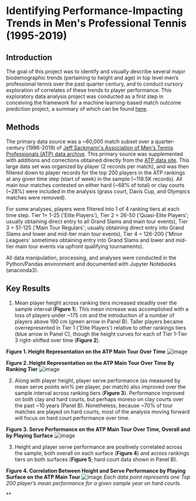# Identifying Performance-Impacting Trends in Men's Professional Tennis (1995-2019)
## Introduction
The goal of this project was to identify and visually describe several major biodemographic trends (pertaining to height and age) in top level men’s professional tennis over the past quarter century, and to conduct cursory exploration of correlates of these trends to player performance. This exploratory data analysis project was conducted as a first step in conceiving the framework for a machine learning-based match outcome prediction project, a summary of which can be found [here](https://github.com/ursus-maritimus-714/Mens-Tennis-Prediction#readme).

## Methods
The primary data source was a ~60,000 match subset over a quarter-century (1996-2019) of [Jeff Sackmann's Association of Men's Tennis Professionals (ATP) data archive](https://github.com/JeffSackmann/tennis_atp). This primary source was supplemented with additions and corrections obtained directly from the [ATP data site](https://www.atptour.com/en/scores/results-archive). This large data set was organized by player (2 records per match), and was then filtered down to player records for the top 200 players in the ATP rankings at any given time step (start of week) in the sample (~119.5K records). All main tour matches contested on either hard (~68% of total) or clay courts (~28%) were included in the analysis (grass court, Davis Cup, and Olympics matches were removed). 

For some analyses, players were filtered into 1 of 4 ranking tiers at each time step. Tier 1= 1-25 ('Elite Players'), Tier 2 = 26-50 ('Quasi-Elite Players'; usually obtaining direct entry to all Grand Slams and main tour events), Tier 3 = 51-125 ('Main Tour Regulars'; usually obtaining direct entry into Grand Slams and lower and mid-tier main tour events), Tier 4 = 126-200 ('Minor Leaguers' sometimes obtaining entry into Grand Slams and lower and mid-tier main tour events via upfront qualifying tournaments).    

All data manipulation, processing, and analyses were conducted in the Python/Pandas environment and documented with Jupyter Notebooks (anaconda3).

## Key Results

1) Mean player height across ranking tiers increased steadily over the sample interval (**Figure 1**). This mean increase was accomplished with a loss of players under ~175 cm and the introduction of a number of players above 190 cm (green arrow in Panel B). 
Taller players became overrepresented in Tier 1 ('Elite Players') relative to other rankings tiers (blue arrow in Panel C), though the height curves for each of Tier 1-Tier 3 right-shifted over time (**Figure 2**).

**Figure 1. Height Representation on the ATP Main Tour Over Time**
![image](https://github.com/ursus-maritimus-714/Trends-In-Mens-Tennis/assets/90933302/11acb8ca-6837-4930-acd5-aa10b13486c7)

**Figure 2. Height Representation on the ATP Main Tour Over Time By Ranking Tier**
![image](https://github.com/ursus-maritimus-714/Trends-In-Mens-Tennis/assets/90933302/d0e9aa50-f212-4b8b-ba48-dd214b01ade7)

2) Along with player height, player serve performance (as measured by mean serve points win% per player, per match) also improved over the sample interval across ranking tiers (**Figure 3**). Performance improved on both clay and hard courts, but perhaps moreso on clay courts over the past ~10 years (Panel B). Nonetheless, because ~70% of tour matches are played on hard courts, most of the analysis moving forward will focus on hard court performance over time.

**Figure 3. Serve Performance on the ATP Main Tour Over Time, Overall and by Playing Surface**
![image](https://github.com/ursus-maritimus-714/Trends-In-Mens-Tennis/assets/90933302/ba8c52e2-2aee-474c-b91d-d748c7ed228d)

3) Height and player serve performance are positively correlated across the sample, both overall on each surface (**Figure 4**) and across rankings tiers on both surfaces (**Figure 5**; hard court data shown in Panel B).

**Figure 4. Correlation Between Height and Serve Performance by Playing Surface on the ATP Main Tour**
![image](https://github.com/ursus-maritimus-714/Trends-In-Mens-Tennis/assets/90933302/95046b5a-deaf-404b-9f63-6df4d5f139f5)
*Each data point represents one Top 200 player’s mean performance for a given sample year on hard courts.*

**



